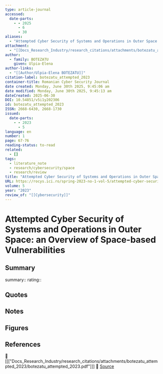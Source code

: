 ```yaml
---
type: article-journal
accessed:
  date-parts:
    - - 2025
      - 6
      - 30
aliases:
  - "Attempted Cyber Security of Systems and Operations in Outer Space: an Overview of Space-based Vulnerabilities"
attachment:
  - "[[Docs_Research_Industry/research_citations/attachments/botezatu_attempted_2023/botezatu_attempted_2023.pdf|PDF]]"
author:
  - family: BOTEZATU
    given: Ulpia-Elena
author-links:
  - "[[Author/Ulpia-Elena BOTEZATU]]"
citation-label: botezatu_attempted_2023
container-title: Romanian Cyber Security Journal
date created: Monday, June 30th 2025, 9:45:06 am
date modified: Monday, June 30th 2025, 9:45:13 am
dateCreated: 2025-06-30
DOI: 10.54851/v5i1y202306
id: botezatu_attempted_2023
ISSN: 2668-6430, 2668-1730
issued:
  date-parts:
    - - 2023
      - 5
language: en
number: 1
page: 67-76
reading-status: to-read
related:
  - []
tags:
  - literature_note
  - research/cybersecurity/space
  - research/review
title: "Attempted Cyber Security of Systems and Operations in Outer Space: an Overview of Space-based Vulnerabilities"
URL: https://rocys.ici.ro/spring-2023-no-1-vol-5/attempted-cyber-security-of-systems-and-operations-in-outer-space-an-overview-of-space-based-vulnerabilities/
volume: 5
year: "2023"
review_of: "[[Cybersecurity]]"
---
```


# Attempted Cyber Security of Systems and Operations in Outer Space: an Overview of Space-based Vulnerabilities

## Summary
summary::
rating::

## Quotes

## Notes

## Figures

## References
📄 [[["Docs_Research_Industry/research_citations/attachments/botezatu_attempted_2023/botezatu_attempted_2023.pdf"]]]
🔗 [Source](https://rocys.ici.ro/spring-2023-no-1-vol-5/attempted-cyber-security-of-systems-and-operations-in-outer-space-an-overview-of-space-based-vulnerabilities/)

